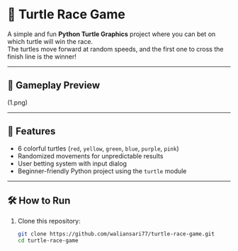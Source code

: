 # 🐢 Turtle Race Game

A simple and fun **Python Turtle Graphics** project where you can bet on which turtle will win the race.  
The turtles move forward at random speeds, and the first one to cross the finish line is the winner!

---

## 📸 Gameplay Preview

(1.png)

---

## 🚀 Features
- 6 colorful turtles (`red`, `yellow`, `green`, `blue`, `purple`, `pink`)
- Randomized movements for unpredictable results
- User betting system with input dialog
- Beginner-friendly Python project using the `turtle` module

---

## 🛠️ How to Run

1. Clone this repository:
   ```bash
   git clone https://github.com/waliansari77/turtle-race-game.git
   cd turtle-race-game


